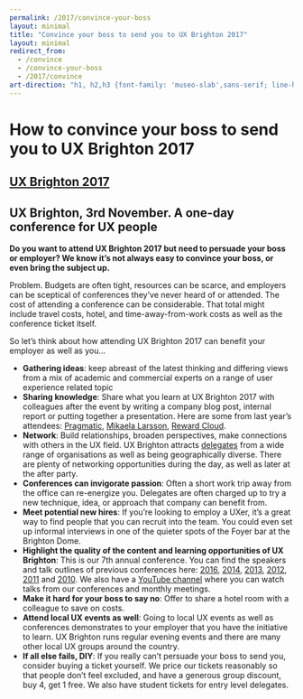 ```yaml
---
permalink: /2017/convince-your-boss
layout: minimal
title: "Convince your boss to send you to UX Brighton 2017"
layout: minimal
redirect_from:
  - /convince
  - /convince-your-boss
  - /2017/convince
art-direction: "h1, h2,h3 {font-family: 'museo-slab',sans-serif; line-height: 1.2} h2{font-size: 1.5rem; color: #1075b0} h3{font-size: 1.3rem; color: #b83246 !important} img {width: 100%; padding:0; margin: 0; border: none} img[src*='3rd-party-logos']{width: 25%; vertical-align: middle; padding: 5px;} #how-to-convince-your-boss-to-send-you-to-ux-brighton-2017{background-image: url('/2017/photos/31158315046_8e49931af7_o.jpg'); background-repeat: no-repeat; margin: -2.5rem -2.5rem 0 -2.5rem; padding: 100% 1rem 1rem 2.5rem; height: 5rem; background-size: cover; color: #fff !important; text-shadow: 1px 1px 2px black;} #ux-brighton-2017 {background-image: url(/2017/logo/red-square-2017.svg); background-repeat: no-repeat; color: transparent; height: 15%; width: auto; position: absolute; top: 1rem; left: 1rem; margin: 0; padding: 0;} #ux-brighton-2017  a {height: 100%; width: auto; display: block; color: transparent} #ux-brighton-2017 a:hover {border: none} .event-detail{position: relative} .event-meta{ margin-bottom: 0} #ux-brighton-3rd-november-a-one-day-conference-for-ux-people {font-size: 3.2vmin; margin: 0 -3rem; padding: 1rem 2rem; background: #b83246; color: #fff; text-align: center;} body p{font-size: 1.1rem; line-height: 1.7rem} .quote p {margin: 1.1rem 2rem 0 0; color: rgb(127,127,127); font-size: 1.2rem; line-height: 2; font-style: italic} @media (min-width: 55rem) {img {width: auto} img[src*='3rd-party-logos']{width: 15%; vertical-align: middle; padding: 5px;} #ux-brighton-2017-sponsorship{padding-top: 35%; padding-bottom: 0rem}}"
---
```


# How to convince your boss to send you to UX Brighton 2017

## [UX Brighton 2017](http://uxbrighton.org.uk/)

## UX Brighton, 3rd November. A one-day conference for UX people

**Do you want to attend UX Brighton 2017 but need to persuade your boss or employer? We know it’s not always easy to convince your boss, or even bring the subject up.** 

Problem. Budgets are often tight, resources can be scarce, and employers can be sceptical of conferences they’ve never heard of or attended. The cost of attending a conference can be considerable. That total might include travel costs, hotel, and time-away-from-work costs as well as the conference ticket itself. 

So let’s think about how attending UX Brighton 2017 can benefit your employer as well as you…

 - **Gathering ideas**: keep abreast of the latest thinking and differing views from a mix of academic and commercial experts on a range of user experience related topic
 - **Sharing knowledge**: Share what you learn at UX Brighton 2017 with colleagues after the event by writing a company blog post, internal report or putting together a presentation. Here are some from last year’s attendees: [Pragmatic](https://pragmatic.agency/our-takeaways-from-ux-brighton/ ), [Mikaela Larsson](http://www.mikaelalarsson.com/blog/2016/11/18/ux-brighton ), [Reward Cloud](https://reward.cloud/blog/post.php?s=2016-11-09-ux-brighton-2016-what-we-learnt ).
 - **Network**: Build relationships, broaden perspectives, make connections with others in the UX field. UX Brighton attracts [delegates](http://uxbrighton.org.uk/2017/attendee-demographics ) from a wide range of organisations as well as being geographically diverse. There are plenty of networking opportunities during the day, as well as later at the after party.
 - **Conferences can invigorate passion**: Often a short work trip away from the office can re-energize you. Delegates are often charged up to try a new technique, idea, or approach that company can benefit from.
 - **Meet potential new hires**: If you’re looking to employ a UXer, it’s a great way to find people that you can recruit into the team. You could even set up informal interviews in one of the quieter spots of the Foyer bar at the Brighton Dome.
 - **Highlight the quality of the content and learning opportunities of UX Brighton**: This is our 7th annual conference. You can find the speakers and talk outlines of previous conferences here: [2016](http://uxbrighton.org.uk/2016/ ), [2014](http://uxbrighton.org.uk/2014/ ), [2013](http://uxbrighton.org.uk/2013/ ), [2012](http://uxbrighton.org.uk/2012/ ), [2011](http://uxbrighton.org.uk/2011/ ) and [2010](http://uxbrighton.org.uk/2010/ ). We also have a [YouTube channel](https://www.youtube.com/channel/UC9hOYRFJn2NgV406gr9jajw ) where you can watch talks from our conferences and monthly meetings. 
 - **Make it hard for your boss to say no**: Offer to share a hotel room with a colleague to save on costs. 
 - **Attend local UX events as well**: Going to local UX events as well as conferences demonstrates to your employer that you have the initiative to learn. UX Brighton runs regular evening events and there are many other local UX groups around the country.
 - **If all else fails, DIY**: If you really can’t persuade your boss to send you, consider buying a ticket yourself. We price our tickets reasonably so that people don’t feel excluded, and have a generous group discount, buy 4, get 1 free. We also have student tickets for entry level delegates.
